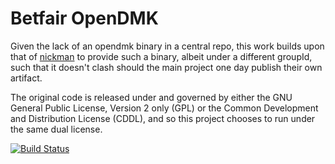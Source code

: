 Betfair OpenDMK
===============

Given the lack of an opendmk binary in a central repo, this work builds upon that of [nickman](https://github.com/nickman/OpenDMK]) to provide such a binary, albeit under a different groupId, such that it doesn't clash should the main project one day publish their own artifact.

The original code is released under and governed by either the GNU General Public License, Version 2 only (GPL) or the Common Development and Distribution License (CDDL), and so this project chooses to run under the same dual license.

[![Build Status](https://travis-ci.org/betfair/opendmk.png?branch=master)](https://travis-ci.org/betfair/opendmk)
